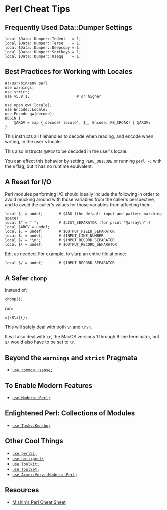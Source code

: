# Perl Cheat Tips

## Frequently Used Data::Dumper Settings

    local $Data::Dumper::Indent   = 1;
    local $Data::Dumper::Terse    = 1;
    local $Data::Dumper::Deepcopy = 1;
    local $Data::Dumper::Sortkeys = 1;
    local $Data::Dumper::Useqq    = 1;

## Best Practices for Working with Locales

    #!/usr/bin/env perl
    use warnings;
    use strict;
    use v5.8.1;                     # or higher

    use open qw(:locale);
    use Encode::Locale;
    use Encode qw(decode);
    BEGIN {
        @ARGV = map { decode('locale', $_, Encode::FB_CROAK) } @ARGV;
    }

This instructs all filehandles to decode when reading, and encode when
writing, in the user's locale.

This also instructs `@ARGV` to be decoded in the user's locale.

You can effect this behavior by setting `PERL_UNICODE` or running
`perl -C` with the `A` flag, but it has no runtime equivalent.

## A Reset for I/O

Perl modules performing I/O should ideally include the following in
order to avoid mucking around with those variables from the caller's
perspective, and to avoid the caller's values for those variables from
affecting them.

```
local $_ = undef;       # $ARG (the default input and pattern-matching space)
local $" = " ";         # $LIST_SEPARATOR (for print "@array\n";)
local $ARGV = undef;
local $, = undef;       # $OUTPUT_FIELD_SEPARATOR
local $. = undef;       # $INPUT_LINE_NUMBER
local $/ = "\n";        # $INPUT_RECORD_SEPARATOR
local $\ = undef;       # $OUTPUT_RECORD_SEPARATOR
```

Edit as needed.  For example, to slurp an entire file at once:

```
local $/ = undef;       # $INPUT_RECORD_SEPARATOR
```

## A Safer `chomp`

Instead of:

    chomp();

run:

    s{\R\z}{};

This will safely deal with both `\n` and `\r\n`.

It will also deal with `\r`, the MacOS versions 1 through 9 line
terminator, but `$/` would also have to be set to `\r`.

## Beyond the `warnings` and `strict` Pragmata

-   [`use common::sense;`](https://metacpan.org/pod/common::sense)

## To Enable Modern Features

-   [`use Modern::Perl;`](https://metacpan.org/pod/Modern::Perl)

## Enlightened Perl: Collections of Modules

-   [`use Task::Kensho;`](https://metacpan.org/pod/Task::Kensho)

## Other Cool Things

-   [`use perl5i;`](https://metacpan.org/pod/perl5i)
-   [`use uni::perl;`](https://metacpan.org/pod/release/MONS/uni-perl-0.03/lib/uni/perl.pm)
-   [`use Toolkit;`](https://metacpan.org/pod/Toolkit)
-   [`use ToolSet;`](https://metacpan.org/pod/ToolSet)
-   [`use Acme::Very::Modern::Perl;`](https://metacpan.org/pod/Acme::Very::Modern::Perl)

## Resources

-   [Mishin's Perl Cheat Sheet](https://www.cheatography.com/mishin/cheat-sheets/perlcheat/)

